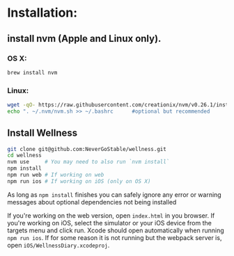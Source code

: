 # Installation:

## install nvm (Apple and Linux only).

### OS X:
```bash
brew install nvm
```

### Linux:
```bash
wget -qO- https://raw.githubusercontent.com/creationix/nvm/v0.26.1/install.sh | bash
echo ". ~/.nvm/nvm.sh >> ~/.bashrc		#optional but recommended
```

## Install Wellness
```bash
git clone git@github.com:NeverGoStable/wellness.git
cd wellness
nvm use		# You may need to also run `nvm install`
npm install
npm run web	# If working on web
npm run ios	# If working on iOS (only on OS X)
```

As long as `npm install` finishes you can safely ignore any error or warning messages about
optional dependencies not being installed

If you're working on the web version, open `index.html` in you browser. If you're working on iOS, select the simulator or your iOS device from the targets menu and click run. Xcode should open automatically when running `npm run ios`. If for some reason it is not running but the webpack server is, open `iOS/WellnessDiary.xcodeproj`.
